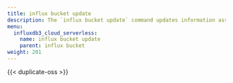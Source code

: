 ```yaml
---
title: influx bucket update
description: The `influx bucket update` command updates information associated with buckets in InfluxDB.
menu:
  influxdb3_cloud_serverless:
    name: influx bucket update
    parent: influx bucket
weight: 201
---
```


{{< duplicate-oss >}}
